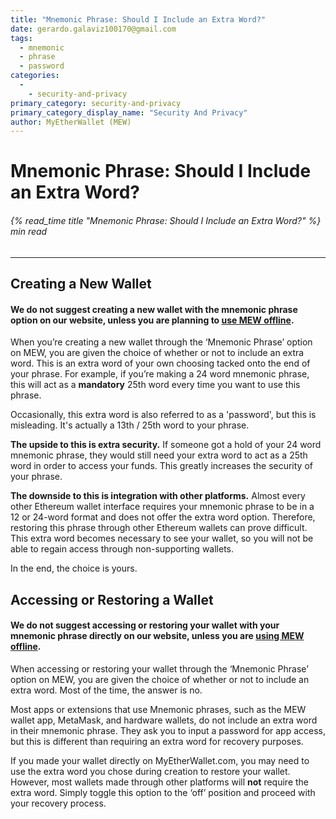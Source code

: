 ```yaml
---
title: "Mnemonic Phrase: Should I Include an Extra Word?"
date: gerardo.galaviz100170@gmail.com
tags:
  - mnemonic
  - phrase
  - password
categories:
  - 
    - security-and-privacy
primary_category: security-and-privacy
primary_category_display_name: "Security And Privacy"
author: MyEtherWallet (MEW)
---
```


# **Mnemonic Phrase: Should I Include an Extra Word?**

###### {% read_time title "Mnemonic Phrase: Should I Include an Extra Word?" %} min read

* * *

## **Creating a New Wallet**

#### **We do not suggest creating a new wallet with the mnemonic phrase option on our website, unless you are planning to [use MEW offline](/@@@@@@/offline/using-mew-offline).**

When you’re creating a new wallet through the ‘Mnemonic Phrase’ option on MEW, you are given the choice of whether or not to include an extra word. This is an extra word of your own choosing tacked onto the end of your phrase. For example, if you’re making a 24 word mnemonic phrase, this will act as a **mandatory** 25th word every time you want to use this phrase.

Occasionally, this extra word is also referred to as a 'password', but this is misleading. It's actually a 13th / 25th word to your phrase.

**The upside to this is extra security.** If someone got a hold of your 24 word mnemonic phrase, they would still need your extra word to act as a 25th word in order to access your funds. This greatly increases the security of your phrase.

**The downside to this is integration with other platforms.** Almost every other Ethereum wallet interface requires your mnemonic phrase to be in a 12 or 24-word format and does not offer the extra word option. Therefore, restoring this phrase through other Ethereum wallets can prove difficult. This extra word becomes necessary to see your wallet, so you will not be able to regain access through non-supporting wallets.

In the end, the choice is yours.

## **Accessing or Restoring a Wallet**

#### **We do not suggest accessing or restoring your wallet with your mnemonic phrase directly on our website, unless you are [using MEW offline](/@@@@@@/offline/using-mew-offline).**

When accessing or restoring your wallet through the ‘Mnemonic Phrase’ option on MEW, you are given the choice of whether or not to include an extra word. Most of the time, the answer is no.

Most apps or extensions that use Mnemonic phrases, such as the MEW wallet app, MetaMask, and hardware wallets, do not include an extra word in their mnemonic phrase. They ask you to input a password for app access, but this is different than requiring an extra word for recovery purposes.

If you made your wallet directly on MyEtherWallet.com, you may need to use the extra word you chose during creation to restore your wallet. However, most wallets made through other platforms will **not** require the extra word. Simply toggle this option to the ‘off’ position and proceed with your recovery process.
